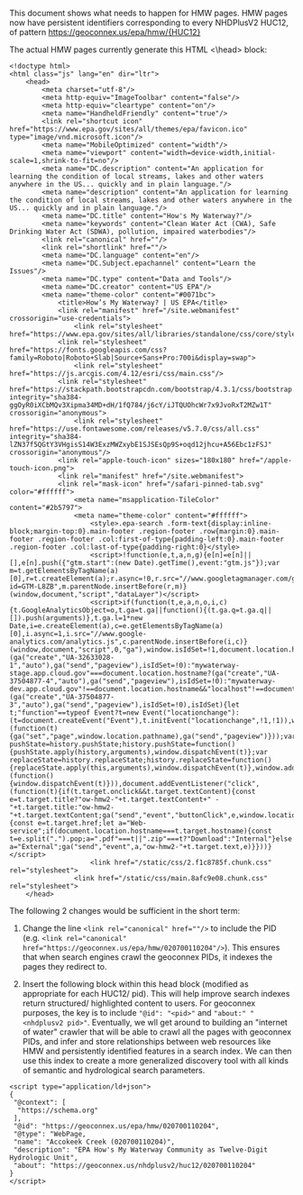 This document shows what needs to happen for HMW pages. HMW pages now have persistent identifiers corresponding to every NHDPlusV2 HUC12, of pattern https://geoconnex.us/epa/hmw/{HUC12}



The actual HMW pages currently generate this HTML <head><\head> block:

```{html}
<!doctype html>
<html class="js" lang="en" dir="ltr">
	<head>
		<meta charset="utf-8"/>
		<meta http-equiv="ImageToolbar" content="false"/>
		<meta http-equiv="cleartype" content="on"/>
		<meta name="HandheldFriendly" content="true"/>
		<link rel="shortcut icon" href="https://www.epa.gov/sites/all/themes/epa/favicon.ico" type="image/vnd.microsoft.icon"/>
		<meta name="MobileOptimized" content="width"/>
		<meta name="viewport" content="width=device-width,initial-scale=1,shrink-to-fit=no"/>
		<meta name="DC.description" content="An application for learning the condition of local streams, lakes and other waters anywhere in the US... quickly and in plain language."/>
		<meta name="description" content="An application for learning the condition of local streams, lakes and other waters anywhere in the US... quickly and in plain language."/>
		<meta name="DC.title" content="How's My Waterway?"/>
		<meta name="keywords" content="Clean Water Act (CWA), Safe Drinking Water Act (SDWA), pollution, impaired waterbodies"/>
		<link rel="canonical" href=""/>
		<link rel="shortlink" href=""/>
		<meta name="DC.language" content="en"/>
		<meta name="DC.Subject.epachannel" content="Learn the Issues"/>
		<meta name="DC.type" content="Data and Tools"/>
		<meta name="DC.creator" content="US EPA"/>
		<meta name="theme-color" content="#0071bc">
			<title>How’s My Waterway? | US EPA</title>
			<link rel="manifest" href="/site.webmanifest" crossorigin="use-credentials">
				<link rel="stylesheet" href="https://www.epa.gov/sites/all/libraries/standalone/css/core/style.css"/>
			<link rel="stylesheet" href="https://fonts.googleapis.com/css?family=Roboto|Roboto+Slab|Source+Sans+Pro:700i&display=swap">
				<link rel="stylesheet" href="https://js.arcgis.com/4.12/esri/css/main.css"/>
			<link rel="stylesheet" href="https://stackpath.bootstrapcdn.com/bootstrap/4.3.1/css/bootstrap.min.css" integrity="sha384-ggOyR0iXCbMQv3Xipma34MD+dH/1fQ784/j6cY/iJTQUOhcWr7x9JvoRxT2MZw1T" crossorigin="anonymous">
				<link rel="stylesheet" href="https://use.fontawesome.com/releases/v5.7.0/css/all.css" integrity="sha384-lZN37f5QGtY3VHgisS14W3ExzMWZxybE1SJSEsQp9S+oqd12jhcu+A56Ebc1zFSJ" crossorigin="anonymous"/>
			<link rel="apple-touch-icon" sizes="180x180" href="/apple-touch-icon.png">
			<link rel="manifest" href="/site.webmanifest">
			<link rel="mask-icon" href="/safari-pinned-tab.svg" color="#ffffff">
				<meta name="msapplication-TileColor" content="#2b5797">
				<meta name="theme-color" content="#ffffff">
					<style>.epa-search .form-text{display:inline-block;margin-top:0}.main-footer .region-footer .row{margin:0}.main-footer .region-footer .col:first-of-type{padding-left:0}.main-footer .region-footer .col:last-of-type{padding-right:0}</style>
					<script>!function(e,t,a,n,g){e[n]=e[n]||[],e[n].push({"gtm.start":(new Date).getTime(),event:"gtm.js"});var m=t.getElementsByTagName(a)[0],r=t.createElement(a);r.async=!0,r.src="//www.googletagmanager.com/gtm.js?id=GTM-L8ZB",m.parentNode.insertBefore(r,m)}(window,document,"script","dataLayer")</script>
					<script>if(function(t,e,a,n,o,i,c){t.GoogleAnalyticsObject=o,t.ga=t.ga||function(){(t.ga.q=t.ga.q||[]).push(arguments)},t.ga.l=1*new Date,i=e.createElement(a),c=e.getElementsByTagName(a)[0],i.async=1,i.src="//www.google-analytics.com/analytics.js",c.parentNode.insertBefore(i,c)}(window,document,"script",0,"ga"),window.isIdSet=!1,document.location.hostname.indexOf("epa.gov")>-1?(ga("create","UA-32633028-1","auto"),ga("send","pageview"),isIdSet=!0):"mywaterway-stage.app.cloud.gov"===document.location.hostname?(ga("create","UA-37504877-4","auto"),ga("send","pageview"),isIdSet=!0):"mywaterway-dev.app.cloud.gov"!==document.location.hostname&&"localhost"!==document.location.hostname||(ga("create","UA-37504877-3","auto"),ga("send","pageview"),isIdSet=!0),isIdSet){let t;"function"==typeof Event?t=new Event("locationchange"):(t=document.createEvent("Event"),t.initEvent("locationchange",!1,!1)),window.addEventListener("locationchange",(function(t){ga("set","page",window.location.pathname),ga("send","pageview")}));var pushState=history.pushState;history.pushState=function(){pushState.apply(history,arguments),window.dispatchEvent(t)};var replaceState=history.replaceState;history.replaceState=function(){replaceState.apply(this,arguments),window.dispatchEvent(t)},window.addEventListener("popstate",(function(){window.dispatchEvent(t)})),document.addEventListener("click",(function(t){if(t.target.onclick&&t.target.textContent){const e=t.target.title?"ow-hmw2-"+t.target.textContent+" - "+t.target.title:"ow-hmw2-"+t.target.textContent;ga("send","event","buttonClick",e,window.location.pathname)}if("a"===t.target.tagName.toLowerCase()&&"_blank"===t.target.target){const e=t.target.href;let a="Web-service";if(document.location.hostname===t.target.hostname){const t=e.split(".").pop;a=".pdf"===t||".zip"===t?"Download":"Internal"}else a="External";ga("send","event",a,"ow-hmw2-"+t.target.text,e)}}))}</script>
					<link href="/static/css/2.f1c8785f.chunk.css" rel="stylesheet">
				<link href="/static/css/main.8afc9e08.chunk.css" rel="stylesheet">
	</head>

```

The following 2 changes would be sufficient in the short term:

1. Change the line ```<link rel="canonical" href=""/>``` to include the PID (e.g. ```<link rel="canonical" href="https://geoconnex.us/epa/hmw/020700110204"/>```). This ensures that when search engines crawl the geoconnex PIDs, it indexes the pages they redirect to.

2. Insert the following <script></script> block within this head block (modified as appropriate for each HUC12/ pid). This will help improve search indexes return structured/ highlighted content to users. For geoconnex purposes, the key is to include ```"@id": "<pid>"``` and ```"about:" "<nhdplusv2 pid>"```. Eventually, we wll get around to building an "internet of water" crawler that will be able to crawl all the pages with geoconnex PIDs, and infer and store relationships between web resources like HMW and persistently identified features in a search index. We can then use this index to create a more generalized discovery tool with all kinds of semantic and hydrological search parameters. 

```
<script type="application/ld+json">
{
 "@context": [   
  "https://schema.org"
 ],
 "@id": "https://geoconnex.us/epa/hmw/020700110204",
 "@type": "WebPage,
 "name": "Accokeek Creek (020700110204)",
 "description": "EPA How's My Waterway Community as Twelve-Digit Hydrologic Unit",
 "about": "https://geoconnex.us/nhdplusv2/huc12/020700110204"
}
</script>

```
